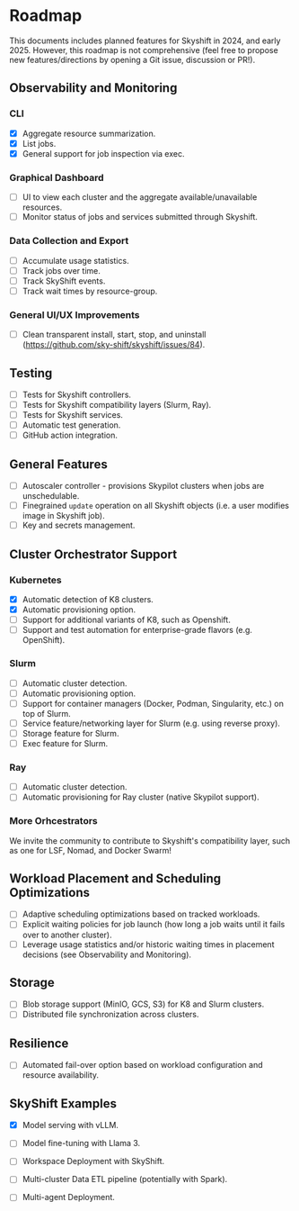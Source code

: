 # Roadmap

This documents includes planned features for Skyshift in 2024, and early 2025. However, this roadmap is not comprehensive (feel free to propose new features/directions by opening a Git issue, discussion or PR!). 


## Observability and Monitoring

### CLI
- [x] Aggregate resource summarization.
- [x] List jobs.
- [x] General support for job inspection via exec.

### Graphical Dashboard
- [ ] UI to view each cluster and the aggregate available/unavailable resources.
- [ ] Monitor status of jobs and services submitted through Skyshift.

### Data Collection and Export
- [ ] Accumulate usage statistics.
- [ ] Track jobs over time.
- [ ] Track SkyShift events.
- [ ] Track wait times by resource-group.

### General UI/UX Improvements
- [ ] Clean transparent install, start, stop, and uninstall (https://github.com/sky-shift/skyshift/issues/84).

## Testing
- [ ] Tests for Skyshift controllers.
- [ ] Tests for Skyshift compatibility layers (Slurm, Ray).
- [ ] Tests for Skyshift services.
- [ ] Automatic test generation. 
- [ ] GitHub action integration.

## General Features
- [ ] Autoscaler controller - provisions Skypilot clusters when jobs are unschedulable.
- [ ] Finegrained `update` operation on all Skyshift objects (i.e. a user modifies image in Skyshift job).
- [ ] Key and secrets management.

## Cluster Orchestrator Support

### Kubernetes
- [x] Automatic detection of K8 clusters.
- [x] Automatic provisioning option.
- [ ] Support for additional variants of K8, such as Openshift.
- [ ] Support and test automation for enterprise-grade flavors (e.g. OpenShift).

### Slurm
- [ ] Automatic cluster detection. 
- [ ] Automatic provisioning option.
- [ ] Support for container managers (Docker, Podman, Singularity, etc.) on top of Slurm.
- [ ] Service feature/networking layer for Slurm (e.g. using reverse proxy).
- [ ] Storage feature for Slurm.
- [ ] Exec feature for Slurm.

### Ray
- [ ] Automatic cluster detection.
- [ ] Automatic provisioning for Ray cluster (native Skypilot support).

### More Orhcestrators

We invite the community to contribute to Skyshift's compatibility layer, such as one for LSF, Nomad, and Docker Swarm!

## Workload Placement and Scheduling Optimizations
- [ ] Adaptive scheduling optimizations based on tracked workloads.
- [ ] Explicit waiting policies for job launch (how long a job waits until it fails over to another cluster).
- [ ] Leverage usage statistics and/or historic waiting times in placement decisions (see Observability and Monitoring).

## Storage
- [ ] Blob storage support (MinIO, GCS, S3) for K8 and Slurm clusters.
- [ ] Distributed file synchronization across clusters.

## Resilience
- [ ] Automated fail-over option based on workload configuration and resource availability.
 
## SkyShift Examples
- [x] Model serving with vLLM.
- [ ] Model fine-tuning with Llama 3.
- [ ] Workspace Deployment with SkyShift.
- [ ] Multi-cluster Data ETL pipeline (potentially with Spark).
- [ ] Multi-agent Deployment.




